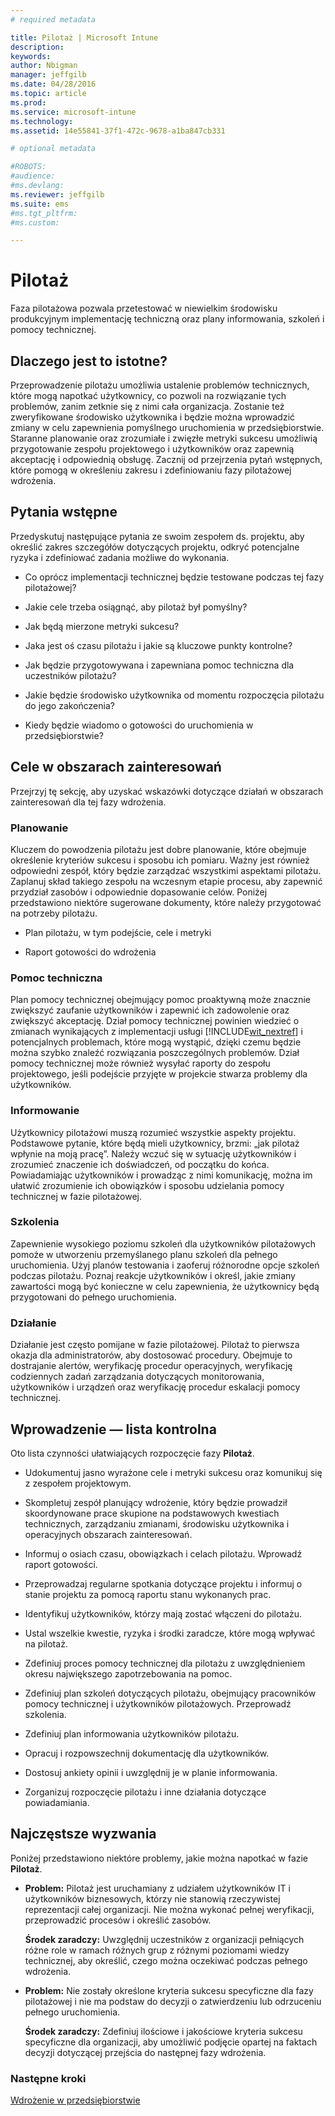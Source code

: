 ```yaml
---
# required metadata

title: Pilotaż | Microsoft Intune
description:
keywords:
author: Nbigman
manager: jeffgilb
ms.date: 04/28/2016
ms.topic: article
ms.prod:
ms.service: microsoft-intune
ms.technology:
ms.assetid: 14e55841-37f1-472c-9678-a1ba847cb331

# optional metadata

#ROBOTS:
#audience:
#ms.devlang:
ms.reviewer: jeffgilb
ms.suite: ems
#ms.tgt_pltfrm:
#ms.custom:

---
```


# Pilotaż
Faza pilotażowa pozwala przetestować w niewielkim środowisku produkcyjnym implementację techniczną oraz plany informowania, szkoleń i pomocy technicznej.

## Dlaczego jest to istotne?
Przeprowadzenie pilotażu umożliwia ustalenie problemów technicznych, które mogą napotkać użytkownicy, co pozwoli na rozwiązanie tych problemów, zanim zetknie się z nimi cała organizacja. Zostanie też zweryfikowane środowisko użytkownika i będzie można wprowadzić zmiany w celu zapewnienia pomyślnego uruchomienia w przedsiębiorstwie. Staranne planowanie oraz zrozumiałe i zwięzłe metryki sukcesu umożliwią przygotowanie zespołu projektowego i użytkowników oraz zapewnią akceptację i odpowiednią obsługę.
Zacznij od przejrzenia pytań wstępnych, które pomogą w określeniu zakresu i zdefiniowaniu fazy pilotażowej wdrożenia.

## Pytania wstępne
Przedyskutuj następujące pytania ze swoim zespołem ds. projektu, aby określić zakres szczegółów dotyczących projektu, odkryć potencjalne ryzyka i zdefiniować zadania możliwe do wykonania.

-   Co oprócz implementacji technicznej będzie testowane podczas tej fazy pilotażowej?

-   Jakie cele trzeba osiągnąć, aby pilotaż był pomyślny?

-   Jak będą mierzone metryki sukcesu?

-   Jaka jest oś czasu pilotażu i jakie są kluczowe punkty kontrolne?

-   Jak będzie przygotowywana i zapewniana pomoc techniczna dla uczestników pilotażu?

-   Jakie będzie środowisko użytkownika od momentu rozpoczęcia pilotażu do jego zakończenia?

-   Kiedy będzie wiadomo o gotowości do uruchomienia w przedsiębiorstwie?

## Cele w obszarach zainteresowań
Przejrzyj tę sekcję, aby uzyskać wskazówki dotyczące działań w obszarach zainteresowań dla tej fazy wdrożenia.

### Planowanie
Kluczem do powodzenia pilotażu jest dobre planowanie, które obejmuje określenie kryteriów sukcesu i sposobu ich pomiaru. Ważny jest również odpowiedni zespół, który będzie zarządzać wszystkimi aspektami pilotażu. Zaplanuj skład takiego zespołu na wczesnym etapie procesu, aby zapewnić przydział zasobów i odpowiednie dopasowanie celów. Poniżej przedstawiono niektóre sugerowane dokumenty, które należy przygotować na potrzeby pilotażu.

-   Plan pilotażu, w tym podejście, cele i metryki

-   Raport gotowości do wdrożenia

### Pomoc techniczna
Plan pomocy technicznej obejmujący pomoc proaktywną może znacznie zwiększyć zaufanie użytkowników i zapewnić ich zadowolenie oraz zwiększyć akceptację. Dział pomocy technicznej powinien wiedzieć o zmianach wynikających z implementacji usługi [!INCLUDE[wit_nextref](../includes/wit_nextref_md.md)] i potencjalnych problemach, które mogą wystąpić, dzięki czemu będzie można szybko znaleźć rozwiązania poszczególnych problemów. Dział pomocy technicznej może również wysyłać raporty do zespołu projektowego, jeśli podejście przyjęte w projekcie stwarza problemy dla użytkowników.

### Informowanie
Użytkownicy pilotażowi muszą rozumieć wszystkie aspekty projektu. Podstawowe pytanie, które będą mieli użytkownicy, brzmi: „jak pilotaż wpłynie na moją pracę”. Należy wczuć się w sytuację użytkowników i zrozumieć znaczenie ich doświadczeń, od początku do końca. Powiadamiając użytkowników i prowadząc z nimi komunikację, można im ułatwić zrozumienie ich obowiązków i sposobu udzielania pomocy technicznej w fazie pilotażowej.

### Szkolenia
Zapewnienie wysokiego poziomu szkoleń dla użytkowników pilotażowych pomoże w utworzeniu przemyślanego planu szkoleń dla pełnego uruchomienia. Użyj planów testowania i zaoferuj różnorodne opcje szkoleń podczas pilotażu. Poznaj reakcje użytkowników i określ, jakie zmiany zawartości mogą być konieczne w celu zapewnienia, że użytkownicy będą przygotowani do pełnego uruchomienia.

### Działanie
Działanie jest często pomijane w fazie pilotażowej. Pilotaż to pierwsza okazja dla administratorów, aby dostosować procedury. Obejmuje to dostrajanie alertów, weryfikację procedur operacyjnych, weryfikację codziennych zadań zarządzania dotyczących monitorowania, użytkowników i urządzeń oraz weryfikację procedur eskalacji pomocy technicznej.

## Wprowadzenie — lista kontrolna
Oto lista czynności ułatwiających rozpoczęcie fazy **Pilotaż**.

-   Udokumentuj jasno wyrażone cele i metryki sukcesu oraz komunikuj się z zespołem projektowym.

-   Skompletuj zespół planujący wdrożenie, który będzie prowadził skoordynowane prace skupione na podstawowych kwestiach technicznych, zarządzaniu zmianami, środowisku użytkownika i operacyjnych obszarach zainteresowań.

-   Informuj o osiach czasu, obowiązkach i celach pilotażu. Wprowadź raport gotowości.

-   Przeprowadzaj regularne spotkania dotyczące projektu i informuj o stanie projektu za pomocą raportu stanu wykonanych prac.

-   Identyfikuj użytkowników, którzy mają zostać włączeni do pilotażu.

-   Ustal wszelkie kwestie, ryzyka i środki zaradcze, które mogą wpływać na pilotaż.

-   Zdefiniuj proces pomocy technicznej dla pilotażu z uwzględnieniem okresu największego zapotrzebowania na pomoc.

-   Zdefiniuj plan szkoleń dotyczących pilotażu, obejmujący pracowników pomocy technicznej i użytkowników pilotażowych. Przeprowadź szkolenia.

-   Zdefiniuj plan informowania użytkowników pilotażu.

-   Opracuj i rozpowszechnij dokumentację dla użytkowników.

-   Dostosuj ankiety opinii i uwzględnij je w planie informowania.

-   Zorganizuj rozpoczęcie pilotażu i inne działania dotyczące powiadamiania.

## Najczęstsze wyzwania
Poniżej przedstawiono niektóre problemy, jakie można napotkać w fazie **Pilotaż**.

-   **Problem:** Pilotaż jest uruchamiany z udziałem użytkowników IT i użytkowników biznesowych, którzy nie stanowią rzeczywistej reprezentacji całej organizacji. Nie można wykonać pełnej weryfikacji, przeprowadzić procesów i określić zasobów.

    **Środek zaradczy:** Uwzględnij uczestników z organizacji pełniących różne role w ramach różnych grup z różnymi poziomami wiedzy technicznej, aby określić, czego można oczekiwać podczas pełnego wdrożenia.

-   **Problem:** Nie zostały określone kryteria sukcesu specyficzne dla fazy pilotażowej i nie ma podstaw do decyzji o zatwierdzeniu lub odrzuceniu pełnego uruchomienia.

    **Środek zaradczy:** Zdefiniuj ilościowe i jakościowe kryteria sukcesu specyficzne dla organizacji, aby umożliwić podjęcie opartej na faktach decyzji dotyczącej przejścia do następnej fazy wdrożenia.

### Następne kroki
[Wdrożenie w przedsiębiorstwie](enterprise-rollout.md)


<!--HONumber=May16_HO1-->


